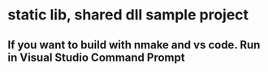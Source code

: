 
# static lib, shared dll sample project

## If you want to build with nmake and vs code. Run in Visual Studio Command Prompt 